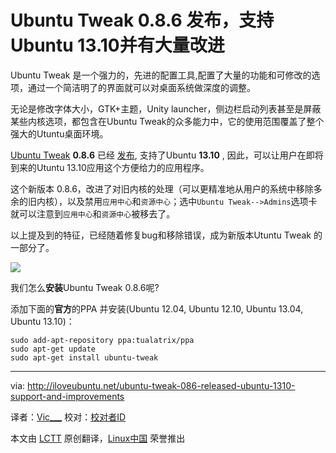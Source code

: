 Ubuntu Tweak 0.8.6 发布，支持Ubuntu 13.10并有大量改进
=================================================

Ubuntu Tweak 是一个强力的，先进的配置工具,配置了大量的功能和可修改的选项，通过一个简洁明了的界面就可以对桌面系统做深度的调整。

无论是修改字体大小，GTK+主题，Unity launcher，侧边栏启动列表甚至是屏蔽某些内核选项，都包含在Ubuntu Tweak的众多能力中，它的使用范围覆盖了整个强大的Utuntu桌面环境。

[Ubuntu Tweak][1] **0.8.6** 已经 [发布][2], 支持了Ubuntu **13.10** , 因此，可以让用户在即将到来的Utuntu 13.10应用这个方便给力的应用程序。

这个新版本 0.8.6，改进了对旧内核的处理（可以更精准地从用户的系统中移除多余的旧内核），以及禁用`应用中心`和`资源中心`；选中`Ubuntu Tweak-->Admins`选项卡就可以注意到`应用中心`和`资源中心`被移去了。

以上提及到的特征，已经随着修复bug和移除错误，成为新版本Utuntu Tweak 的一部分了。

![](http://iloveubuntu.net/pictures_me/ubuntu%20tweak%20086%20saucy.png)


我们怎么**安装**Ubuntu Tweak 0.8.6呢?

添加下面的**官方**的PPA 并安装(Ubuntu 12.04, Ubuntu 12.10, Ubuntu 13.04, Ubuntu 13.10)：

    sudo add-apt-repository ppa:tualatrix/ppa
    sudo apt-get update
    sudo apt-get install ubuntu-tweak


--------------------------------------------------------------------------------

via: http://iloveubuntu.net/ubuntu-tweak-086-released-ubuntu-1310-support-and-improvements

译者：[Vic___](https://github.com/Vic020) 校对：[校对者ID](https://github.com/校对者ID)

本文由 [LCTT](https://github.com/LCTT/TranslateProject) 原创翻译，[Linux中国](http://linux.cn/) 荣誉推出


[1]:https://launchpad.net/ubuntu-tweak
[2]:http://blog.ubuntu-tweak.com/2013/10/13/ubuntu-tweak-0-8-6-released-for-13-10-saucy.html
